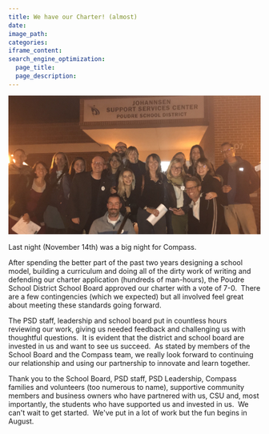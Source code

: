 ```yaml
---
title: We have our Charter! (almost)
date:
image_path:
categories:
iframe_content:
search_engine_optimization:
  page_title:
  page_description:
---
```



![](/assets/images/versions/fullsizeoutput-fc---x----3367-1853x---.jpeg)

Last night (November 14th) was a big night for Compass.

After spending the better part of the past two years designing a school model, building a curriculum and doing all of the dirty work of writing and defending our charter application (hundreds of man-hours), the Poudre School District School Board approved our charter with a vote of 7-0.&nbsp; There are a few contingencies (which we expected) but all involved feel great about meeting these standards going forward.

The PSD staff, leadership and school board put in countless hours reviewing our work, giving us needed feedback and challenging us with thoughtful questions.&nbsp; It is evident that the district and school board are invested in us and want to see us succeed.&nbsp; As stated by members of the School Board and the Compass team, we really look forward to continuing our relationship and using our partnership to innovate and learn together.

Thank you to the School Board, PSD staff, PSD Leadership, Compass families and volunteers (too numerous to name), supportive community members and business owners who have partnered with us, CSU and, most importantly, the students who have supported us and invested in us.&nbsp; We can't wait to get started.&nbsp; We've put in a lot of work but the fun begins in August.&nbsp;&nbsp;